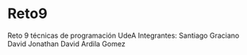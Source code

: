 # Reto9
Reto 9 técnicas de programación UdeA
Integrantes: Santiago Graciano David
             Jonathan David Ardila Gomez
